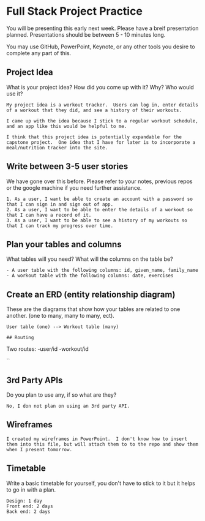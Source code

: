 # Full Stack Project Practice

You will be presenting this early next week.  Please have a breif presentation
planned.  Presentations should be between 5 - 10 minutes long.

You may use GitHub, PowerPoint, Keynote, or any other tools you desire to
complete any part of this.

## Project Idea

What is your project idea?  How did you come up with it? Why? Who would use it?

```
My project idea is a workout tracker.  Users can log in, enter details of a workout that they did, and see a history of their workouts.

I came up with the idea because I stick to a regular workout schedule, and an app like this would be helpful to me.

I think that this project idea is potentially expandable for the capstone project.  One idea that I have for later is to incorporate a meal/nutrition tracker into the site.
```

## Write between 3-5 user stories

We have gone over this before. Please refer to your notes, previous repos or the
google machine if you need further assistance.

```
1. As a user, I want be able to create an account with a password so that I can sign in and sign out of app.
2. As a user, I want to be able to enter the details of a workout so that I can have a record of it.
3. As a user, I want to be able to see a history of my workouts so that I can track my progress over time.
```

## Plan your tables and columns

What tables will you need? What will the columns on the table be?

```
- A user table with the following columns: id, given_name, family_name
- A workout table with the following columns: date, exercises
```

## Create an ERD (entity relationship diagram)

These are the diagrams that show how your tables are related to one another.
(one to many, many to many, ect).

```
User table (one) --> Workout table (many)

## Routing

```

Two routes:
-user/id
-workout/id

``

## 3rd Party APIs

Do you plan to use any, if so what are they?

```
No, I don not plan on using an 3rd party API.
```

## Wireframes

```
I created my wireframes in PowerPoint.  I don't know how to insert them into this file, but will attach them to to the repo and show them when I present tomorrow.
```

## Timetable

Write a basic timetable for yourself, you don't have to stick to it but it
helps to go in with a plan.

```
Design: 1 day
Front end: 2 days
Back end: 2 days

```
